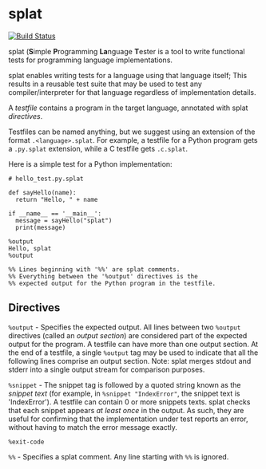 # splat

[![Build Status](https://travis-ci.org/neeilan/splat.svg?branch=master)](https://travis-ci.org/neeilan/splat)

splat (<b>S</b>imple <b>P</b>rogramming <b>La</b>nguage <b>T</b>ester is a tool to write functional tests for programming language implementations.

splat enables writing tests for a language using that language itself; This results in a reusable test suite that may be used to test any compiler/interpreter for that language regardless of implementation details.

A <i>testfile</i> contains a program in the target language, annotated with splat <i>directives</i>.

Testfiles can be named anything, but we suggest using an extension of the format `.<language>.splat`.
For example, a testfile for a Python program gets a `.py.splat` extension, while a C testfile gets `.c.splat`. 

Here is a simple test for a Python implementation:

```
# hello_test.py.splat

def sayHello(name):
  return "Hello, " + name

if __name__ == '__main__':
  message = sayHello("splat")
  print(message)
  
%output
Hello, splat
%output

%% Lines beginning with '%%' are splat comments.
%% Everything between the '%output' directives is the
%% expected output for the Python program in the testfile.

```

## Directives

`%output` - Specifies the expected output. All lines between two `%output` directives (called an <i>output section</i>) are considered part of the expected output for the program. A testfile can have more than one output section. 
At the end of a testfile, a single `%output` tag may be used to indicate that all the following lines comprise an output section.
Note: splat merges stdout and stderr into a single output stream for comparison purposes.

`%snippet` - The snippet tag is followed by a quoted string known as the <i>snippet text</i> (for example, in `%snippet "IndexError"`, the snippet text is 'IndexError'). A testfile can contain 0 or more snippets texts. splat checks that each snippet appears <i>at least once</i> in the output. As such, they are useful for confirming that the implementation under test reports an error, without having to match the error message exactly.

`%exit-code`

`%%` - Specifies a splat comment. Any line starting with `%%` is ignored.
